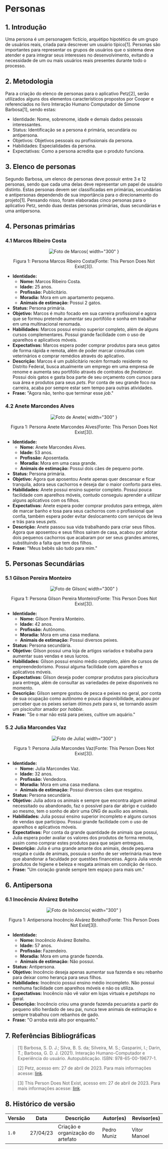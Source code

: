 # Personas

## 1. Introdução
Uma persona é um personagem fictício, arquétipo hipotético de um grupo de usuários reais, criada para descrever um usuário típico[1]. Personas são importantes para representar os grupos de usuários que o sistema deve atender e para integrar seus interesses no desenvolvimento, evitando a necessidade de um ou mais usuários reais presentes durante todo o processo.

## 2. Metodologia

Para a criação do elenco de personas para o aplicativo Petz[2], serão utilizados alguns dos elementos característicos propostos por Cooper e referenciados no livro Interação Humano Computador de Simone Barbosa[1], sendo estas:

* Identidade: Nome, sobrenome, idade e demais dados pessoais interessantes.
* Status: Identificação se a persona é primária, secundária ou antipersona.
* Objetivos: Objetivos pessoais ou profissionais da persona.
* Habilidades: Especialidades da persona.
* Expectativas: Como a persona acredita que o produto funciona. 

## 3. Elenco de personas

Segundo Barbosa, um elenco de personas deve possuir entre 3 e 12 personas, sendo que cada uma delas deve representar um papel de usuário distinto. Estas personas devem ser classificadas em primárias, secundárias e antipersonas dependendo de sua importância para o direcionamento do projeto[1]. Pensando nisso, foram elaboradas cinco personas para o aplicativo Petz, sendo duas destas personas primárias, duas secundárias e uma antipersona.

## 4. Personas primárias

### 4.1 Marcos Ribeiro Costa

<center>

![Foto de Marcos](../assets/personas/marcos.png){ width="300" }

Figura 1: Persona Marcos Ribeiro Costa(Fonte: This Person Does Not Exist[3]).

</center>

* **Identidade:**
    * **Nome:** Marcos Ribeiro Costa.
    * **Idade:** 25 anos.
    * **Profissão:** Publicitário.
    * **Moradia:** Mora em um apartamento pequeno.
    * **Animais de estimação:** Possui 2 gatos.
* **Status:** Persona primária.
* **Objetivo:** Marcos é muito focado em sua carreira profissional e agora que se formou pretende aumentar seu portifólio e sonha em trabalhar em uma multinacional renomada.
* **Habilidades:** Marcos possui ensino superior completo, além de alguns cursos complementares. Possui grande facilidade com o uso de aparelhos e aplicativos móveis.
* **Expectativas:** Marcos espera poder comprar produtos para seus gatos de forma rápida e remota, além de poder marcar consultas com veterinários e comprar remédios através do aplicativo.
* **Descrição:** Marcos é um publicitário recém formado residente no Distrito Federal, busca atualmente um emprego em uma empresa de renome e aumenta seu portifólio através de contratos de _freelancer_. Possui dois gatos e gasta boa parte de seu orçamento com cursos para sua área e produtos para seus _pets_. Por conta de seu grande foco na carreira, acaba por sempre estar sem tempo para outras atividades.
* **Frase:** "Agora não, tenho que terminar esse _job_."

### 4.2 Anete Marcondes Alves

<center>

![Foto de Anete](../assets/personas/anete.png){ width="300" }

Figura 1: Persona Anete Marcondes Alves(Fonte: This Person Does Not Exist[3]).

</center>

* **Identidade:**
    * **Nome:** Anete Marcondes Alves.
    * **Idade:** 53 anos.
    * **Profissão:** Aposentada.
    * **Moradia:** Mora em uma casa grande.
    * **Animais de estimação:** Possui dois cães de pequeno porte.
* **Status:** Persona primária.
* **Objetivo:** Agora que aposentou Anete apenas quer descansar e ficar tranquila, adora seus cachorros e deseja dar o maior conforto para eles. 
* **Habilidades:** Anete possui ensino superior completo. Possui pouca facilidade com aparelhos móveis, contudo conseguiu aprender a utilizar alguns aplicativos com os filhos.
* **Expectativas:** Anete espera poder comprar produtos para entrega, além de marcar banho e tosa para seus cachorros com o profissional que confia, também espera poder evitar deslocamento com serviços de leva e trás para seus _pets_.
* **Descrição:** Anete passou sua vida trabalhando para criar seus filhos. Agora que aposentou e seus filhos saíram de casa, acabou por adotar dois pequenos cachorros que acabaram por ser seus grandes amores, substituindo a falta que tem dos filhos.
* **Frase:** "Meus bebês são tudo para mim."

## 5. Personas Secundárias

### 5.1 Gilson Pereira Monteiro

<center>

![Foto de Gilson](../assets/personas/gilson.png){ width="300" }

Figura 1: Persona Gilson Pereira Monteiro(Fonte: This Person Does Not Exist[3]).

</center>

* **Identidade:**
    * **Nome:** Gilson Pereira Monteiro.
    * **Idade:** 42 anos.
    * **Profissão:** Autônomo.
    * **Moradia:** Mora em uma casa mediana.
    * **Animais de estimação:** Possui diversos peixes.
* **Status:** Persona secundária.
* **Objetivo:** Gilson possui uma loja de artigos variados e trabalha para aumentar suas vendas e seus lucros. 
* **Habilidades:** Gilson possui ensino médio completo, além de cursos de empreendedorismo. Possui alguma facilidade com aparelhos e aplicativos móveis.
* **Expectativas:** Gilson deseja poder comprar produtos para piscicultura para entrega, além de consultar as variedades de peixe disponíveis no momento.
* **Descrição:** Gilson sempre gostou de pesca e peixes no geral, por conta de sua ocupação como autônomo e pouca disponibilidade, acabou por perceber que os peixes seriam ótimos _pets_ para si, se tornando assim um piscicultor amador por _hobbie_.
* **Frase:** "Se o mar não está para peixes, cultive um aquário."

### 5.2 Julia Marcondes Vaz

<center>

![Foto de Julia](../assets/personas/julia.png){ width="300" }

Figura 1: Persona Julia Marcondes Vaz(Fonte: This Person Does Not Exist[3]).

</center>

* **Identidade:**
    * **Nome:** Julia Marcondes Vaz.
    * **Idade:** 32 anos.
    * **Profissão:** Vendedora.
    * **Moradia:** Mora em uma casa mediana.
    * **Animais de estimação:** Possui diversos cães que resgatou.
* **Status:** Persona secundária.
* **Objetivo:** Julia adora os animais e sempre que encontra algum animal necessitado ou abandonado, faz o possível para dar abrigo e cuidado ao mesmo, tem o sonho de abrir uma ONG de auxílio aos animais. 
* **Habilidades:** Julia possui ensino superior incompleto e alguns cursos de vendas que participou. Possui grande facilidade com o uso de aparelhos e aplicativos móveis.
* **Expectativas:** Por conta da grande quantidade de animais que possui, Julia espera poder avaliar os valores dos produtos de forma remota, assim como comprar estes produtos para que sejam entregues.
* **Descrição:** Julia é uma grande amante dos animais, desde pequena resgata e cuida de animais, possuia o sonho de ser veterinária mas teve que abandonar a faculdade por questões financeiras. Agora Julia vende produtos de higiene e beleza e resgata animais em condição de risco.
* **Frase:** "Um coração grande sempre tem espaço para mais um."

## 6. Antipersona

### 6.1 Inocêncio Alvárez Botelho

<center>

![Foto de Inôcencio](../assets/personas/inocencio.png){ width="300" }

Figura 1: Antipersona Inocêncio Alvárez Botelho(Fonte: This Person Does Not Exist[3]).

</center>

* **Identidade:**
    * **Nome:** Inocêncio Alvárez Botelho.
    * **Idade:** 57 anos.
    * **Profissão:** Fazendeiro.
    * **Moradia:** Mora em uma grande fazenda.
    * **Animais de estimação:** Não possui.
* **Status:** Antipersona.
* **Objetivo:** Inocêncio deseja apenas aumentar sua fazenda e seu rebanho para deixar como herança para seus filhos. 
* **Habilidades:** Inocêncio possui ensino médio incompleto. Não possui nenhuma facilidade com aparelhos móveis e não os utiliza. 
* **Expectativas:** Inocêncio não vê valor em lojas virtuais e _petshops_ no geral.
* **Descrição:** Inocêncio criou uma grande fazenda pecuarista a partir do pequeno sítio herdado de seu pai, nunca teve animais de estimação e sempre trabalhou com rebanhos de gado.
* **Frase:** "O arroba está alto por enquanto."

## 7. Referências Bibliográficas

> [1] Barbosa, S. D. J.; Silva, B. S. da; Silveira, M. S.; Gasparini, I.; Darin, T.; Barbosa, G. D. J. (2021). Interação Humano-Computador e Experiência do usuário. Autopublicação. ISBN: 978-65-00-19677-1.

> [2] Petz, acesso em: 27 de abril de 2023. Para mais informações acesse: [link](https://play.google.com/store/apps/details?id=br.com.petz).

> [3] This Person Does Not Exist, acesso em: 27 de abril de 2023. Para mais informações acesse: [link](https://this-person-does-not-exist.com/en).

## 8. Histórico de versão

|  Versão  |   Data   |                      Descrição                      |    Autor(es)   |  Revisor(es)  |
| -------- | -------- | --------------------------------------------------- | -------------- | ------------- |
|  `1.0`   | 27/04/23 | Criação e organização do artefato | Pedro Muniz | Vitor Manoel |